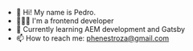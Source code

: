 - 👋 Hi! My name is Pedro.
- 🧑🏻‍💻 I'm a frontend developer
- 🌱 Currently learning AEM development and Gatsby
- 📫 How to reach me: phenestroza@gmail.com

<!---
soype/soype is a ✨ special ✨ repository because its `README.md` (this file) appears on your GitHub profile.
You can click the Preview link to take a look at your changes.
--->
